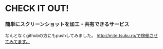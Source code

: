 # CHECK IT OUT!
### 簡単にスクリーンショットを加工・共有できるサービス
なんとなくgithubの方にもpushしてみました。
http://mite.tsuku.ro/で稼働させてみてます。